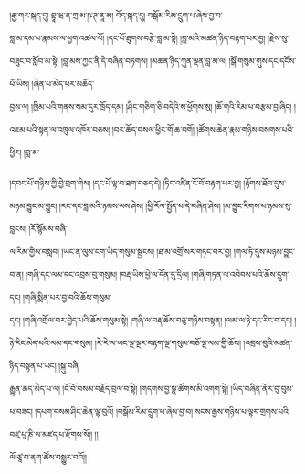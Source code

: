 ﻿  
།རྒྱ་གར་སྐད་དུ། བྷཱ་ཝ་ན་ཀྲ་མ་ཥ་ཊ་ནཱ་མ། བོད་སྐད་དུ། བསྒོམ་རིམ་དྲུག་པ་ཞེས་བྱ་བ་  
བླ་མ་དམ་པ་རྣམས་ལ་ཕྱག་འཚལ་ལོ། །དང་པོ་ཐུགས་བརྩེ་བླ་མ་སྟེ། །བླ་མའི་མཚན་ཉིད་བརྟག་པར་བྱ། །རྗེས་སུ་བཟུང་བ་སློབ་མ་སྟེ། །བླ་མས་ཀྱང་ནི་དེ་བཞིན་བཏགས། །མཚན་ཉིད་ཀུན་ལྡན་བླ་མ་ལ། །སྒོ་གསུམ་གུས་དང་དངོས་པོ་ཡིས། །ཞེན་པ་མེད་པར་མཆོད་  
བྱས་ལ། །ཁྱིམ་པའི་གནས་སམ་དུར་ཁྲོད་དམ། །ཤིང་གཅིག་ཅི་བདེའི་ས་ཕྱོགས་སུ། །ཆོ་གའི་རིམ་པ་བརྩམ་བྱ་ཞིང། །འཇམ་པའི་སྟན་ལ་འཁྲུལ་འཁོར་བཅས། །བར་ཆོད་བསལ་ཕྱིར་གོ་ཆ་བགོ། །ཚོགས་ཆེན་རྣམ་གཉིས་བསགས་པའི་ཕྱིར། །བླ་མ་  
  
།དབང་པོ་གཉིས་ཀྱི་བྱེ་བྲག་གིས། །དང་པོ་ལྟ་བ་ཐག་བཅད་དེ། །ཏིང་འཛིན་ངོ་བོ་བརྟག་པར་བྱ། །རྟོགས་ཐོབ་དུས་མཉམ་བྱུང་མ་བྱུང། །རང་དང་བླ་མའི་ཉམས་ལས་ཤེས། །ཕྱི་རོལ་སྤྱོད་པ་དེ་བཞིན་ཤེས། །མ་བྱུང་རིགས་པ་ཉམས་སུ་བླངས། །རོ་སྙོམས་བཞི་  
ལ་རིམ་གྱིས་བསླབ། །ཡང་ན་ལུས་ངག་ཡིད་གསུམ་སྦྱངས། །ཐ་མ་འགྲོ་སར་གཏང་བར་བྱ། །གལ་ཏེ་དུས་མཉམ་བྱུང་བ་ན། །གཞི་དང་ལམ་དང་འབྲས་བུ་གསུམ། །བརྡ་ཡིས་ཕྱེ་ལ་དོན་དུ་དྲིལ། །གཞི་གཏན་ལ་འབེབས་པའི་ཆོས་དྲུག་དང། །གཞི་སྨིན་པར་བྱ་བའི་ཆོས་གསུམ་  
དང། །གཞི་འགྲོལ་བར་བྱེད་པའི་ཆོས་གསུམ་སྟེ། །གཞི་ལ་བརྡ་ཆོས་བཅུ་གཉིས་བསྟན། །ལམ་ལ་ཉེ་དང་རིང་བ་དང། །ཉེ་རིང་མེད་པའི་ལམ་དང་གསུམ། །རེ་རེ་ལ་ཡང་ལྔ་ལྔར་བརྟག་ལྔ་གསུམ་བཅོ་ལྔ་ལམ་གྱི་ཆོས། །འབྲས་བུའི་མཚན་ཉིད་བསྟན་པ་ཡང། །སྐུ་བཞི་  
རྒྱུན་ཆད་མེད་པ་ལ། །ངོ་བོ་བསམ་བརྗོད་བྲལ་བ་སྟེ། །གདགས་བྱ་སྣ་ཚོགས་མི་འགག་སྟེ། །ཡིད་བཞིན་ནོར་བུ་བུམ་པ་བཟང། །དཔག་བསམ་ཤིང་ཆེན་ལྟ་བུའོ། །བསྒོམ་རིམ་དྲུག་པ་ཞེས་བྱ་བ། སངས་རྒྱས་གཉིས་པ་ལྟར་གྲགས་པའི་བཛྲ་པཱ་ཎི་ས་མཛད་པ་རྫོགས་སོ།། །།  
ལོ་ཙཱ་བ་ནག་ཚོས་བསྒྱུར་བའོ།།  
  
  
